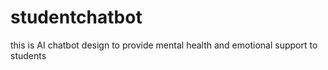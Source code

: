 # studentchatbot
this is AI chatbot design to provide mental health and emotional support to students
